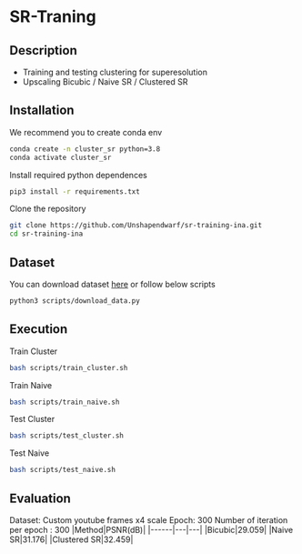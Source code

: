 # SR-Traning
## Description
- Training and testing clustering for superesolution
- Upscaling Bicubic / Naive SR / Clustered SR

<!-- Model list: EDSR/[RCAN](https://github.com/yulunzhang/RCAN)/[SAN](https://github.com/daitao/SAN)/[ABPN](https://github.com/Holmes-Alan/ABPN) -->

## Installation

We recommend you to create conda env
```sh
conda create -n cluster_sr python=3.8
conda activate cluster_sr
```

Install required python dependences
```sh
pip3 install -r requirements.txt
```

Clone the repository
```sh
git clone https://github.com/Unshapendwarf/sr-training-ina.git
cd sr-training-ina
```

## Dataset
You can download dataset [here](https://drive.google.com/file/d/1ussHhGVh0BEe_RjyGgD3lS3rJNwtOc4R/view?usp=sharing) or follow below scripts
```sh
python3 scripts/download_data.py
```

## Execution
Train Cluster
```sh
bash scripts/train_cluster.sh
```

Train Naive
```sh
bash scripts/train_naive.sh
```

Test Cluster
```sh
bash scripts/test_cluster.sh
```

Test Naive
```sh
bash scripts/test_naive.sh
```


## Evaluation
Dataset: Custom youtube frames x4 scale 
Epoch: 300
Number of iteration per epoch : 300
|Method|PSNR(dB)|
|------|---|---|
|Bicubic|29.059|
|Naive SR|31.176|
|Clustered SR|32.459|



